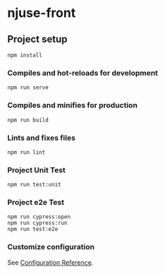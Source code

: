 # njuse-front

## Project setup
```
npm install
```

### Compiles and hot-reloads for development
```
npm run serve
```

### Compiles and minifies for production
```
npm run build
```

### Lints and fixes files
```
npm run lint
```
### Project Unit Test
```
npm run test:unit
```
### Project e2e Test
```
npm run cypress:open
npm run cypress:run
npm run test:e2e
```
### Customize configuration
See [Configuration Reference](https://cli.vuejs.org/config/).
